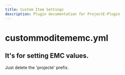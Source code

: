 ```yaml
---
title: Custom Item Settings
description: Plugin documentation for ProjectE-Plugin
---
```


# custommoditememc.yml
## It's for setting EMC values.

<QuestionBlock title="Why doesn't the Matter Furnace have a price?!!!">

Just delete the 'projecte' prefix.

</QuestionBlock>